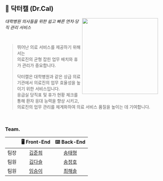 ## 🏥 닥터캘 (Dr.Cal)

<img width="250" align="right" src="https://github.com/MINI-TEAM3/.github/assets/116873887/db3ce9fb-9db4-4bfe-ad1e-a3d1a6ab042b" />

*대학병원 의사들을 위한 쉽고 빠른 연차∙당직 관리 서비스*

<br />

> 뛰어난 의료 서비스를 제공하기 위해서는<br />
> 의료진의 균형 잡힌 업무 배치와 휴가 관리가 중요합니다.<br /><br />
> 닥터캘은 대학병원과 같은 상급 의료기관에서 의료진의 업무 효율성을 높이기 위한 서비스입니다.<br />
> 응급실 당직표 및 휴가 현황 체크를 통해 환자 응대 능력을 향상 시키고,<br />
> 의료진의 업무 관리를 체계화하여 의료 서비스 품질을 높이는 데 기여합니다.

<br />

### Team.

| | 🖥 **Front-End** | ⌨️ **Back-End** |
|:-------------:|:-------------:|:---------:|
| 팀장 | [김준희](https://github.com/dev-junehee) | [송태형](https://github.com/Ussu1112) |
| 팀원 | [김다슬](https://github.com/7581058) | [송정호](https://github.com/sdfgx123) |
| 팀원 | [임승이](https://github.com/doitidey) | [최해솔](https://github.com/atsunsetree) |
